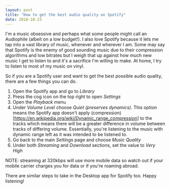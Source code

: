 ```yaml
---
layout: post
title: "How to get the best audio quality on Spotify"
date: 2018-10-23
---
```


I'm a music obsessive and perhaps what some people might call an Audiophile
(albeit on a low budget!). I also love Spotify because it lets me tap into a
vast library of music, whenever and wherever I am. Some may say that Spotify is
the enemy of good sounding music due to their compression algorithms and low
bitrates but I weigh that up against how much new music I get to listen to and
it's a sacrifice I'm willing to make. At home, I try to listen to most of my
music on vinyl.

So if you are a Spotify user and want to get the best possible audio quality,
there are a few things you can do.

1. Open the Spotify app and go to *Library*
2. Press the cog icon on the top right to open *Settings*
3. Open the *Playback* menu
4. Under *Volume Level* choose *Quiet (preserves dynamics)*. This option means
the Spotify app doesn't apply (compression)[https://en.wikipedia.org/wiki/Dynamic_range_compression]
to the tracks which means there will be a greater difference in volume between
tracks of differing volume. Essentially, you're listening to the music with
dynamic range left as it was intended to be listened to.
5. Go back to the main *Settings* page and choose *Music Quality*
6. Under both *Streaming* and *Download* sections, set the value to *Very High*

NOTE: streaming at 320kbps will use more mobile data so watch out if your mobile
carrier charges you for data or if you're roaming abroad.

There are similar steps to take in the Desktop app for Spotify too. Happy
listening!
